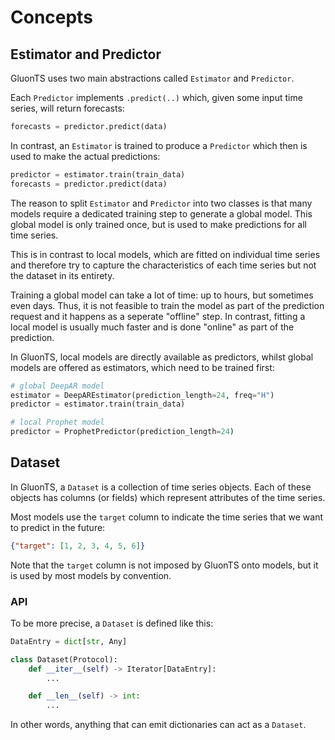 
# Concepts

## Estimator and Predictor

GluonTS uses two main abstractions called `Estimator` and `Predictor`.

Each `Predictor` implements `.predict(..)` which, given some input time series,
will return forecasts:

```py
forecasts = predictor.predict(data)
```

In contrast, an `Estimator` is trained to produce a `Predictor` which then is
used to make the actual predictions:

```py
predictor = estimator.train(train_data)
forecasts = predictor.predict(data)
```

The reason to split `Estimator` and `Predictor` into two classes is that many
models require a dedicated training step to generate a global model. This
global model is only trained once, but is used to make predictions for all
time series.

This is in contrast to local models, which are fitted on individual time series
and therefore try to capture the characteristics of each time series but not
the dataset in its entirety.

Training a global model can take a lot of time: up to hours, but sometimes even
days. Thus, it is not feasible to train the model as part of the prediction
request and it happens as a seperate "offline" step. In contrast, fitting a
local model is usually much faster and is done "online" as part of the
prediction.

In GluonTS, local models are directly available as predictors, whilst global
models are offered as estimators, which need to be trained first:

```py
# global DeepAR model
estimator = DeepAREstimator(prediction_length=24, freq="H")
predictor = estimator.train(train_data)

# local Prophet model
predictor = ProphetPredictor(prediction_length=24)
```

## Dataset

In GluonTS, a `Dataset` is a collection of time series objects. Each of these
objects has columns (or fields) which represent attributes of the
time series.

Most models use the `target` column to indicate the time series that we want to
predict in the future:

```json
{"target": [1, 2, 3, 4, 5, 6]}
```

Note that the `target` column is not imposed by GluonTS onto models, but it is
used by most models by convention.


### API

To be more precise, a `Dataset` is defined like this:

```py
DataEntry = dict[str, Any]

class Dataset(Protocol):
    def __iter__(self) -> Iterator[DataEntry]:
        ...

    def __len__(self) -> int:
        ...
```

In other words, anything that can emit dictionaries can act as a `Dataset`.
